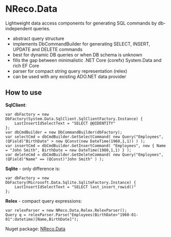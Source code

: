 # NReco.Data
Lightweight data access components for generating SQL commands by db-independent queries.

* abstract query structure
* implements DbCommandBuilder for generating SELECT, INSERT, UPDATE and DELETE commands 
* best for dynamic DB queries or when DB schema is unknown  
* fills the gap between minimalistic .NET Core (corefx) System.Data and rich EF Core 
* parser for compact string query representation (relex)
* can be used with any existing ADO.NET data provider

## How to use 	
**SqlClient**:
```
var dbFactory = new DbFactory(System.Data.SqlClient.SqlClientFactory.Instance) {
	LastInsertIdSelectText = "SELECT @@IDENTITY"
};
var dbCmdBuilder = new DbCommandBuilder(dbFactory);
var selectCmd = dbCmdBuilder.GetSelectCommand( new Query("Employees", (QField)"BirthDate" > new QConst(new DateTime(1960,1,1)) ) );
var insertCmd = dbCmdBuilder.GetInsertCommand( "Employees", new { Name = "John Smith", BirthDate = new DateTime(1980,1,1) } );
var deleteCmd = dbCmdBuilder.GetDeleteCommand( new Query("Employees", (QField)"Name" == (QConst)"John Smith" ) );
```
**Sqlite** - only difference is:
```
var dbFactory = new DbFactory(Microsoft.Data.Sqlite.SqliteFactory.Instance) {
	LastInsertIdSelectText = "SELECT last_insert_rowid()"
};
```
**Relex** - compact query expressions:
```
var relexParser = new NReco.Data.Relex.RelexParser();
Query q = relexParser.Parse("Employees(BirthDate>"1960-01-01":datetime)[Name,BirthDate]");
```
Nuget package: [NReco.Data](https://www.nuget.org/packages/NReco.Data/)